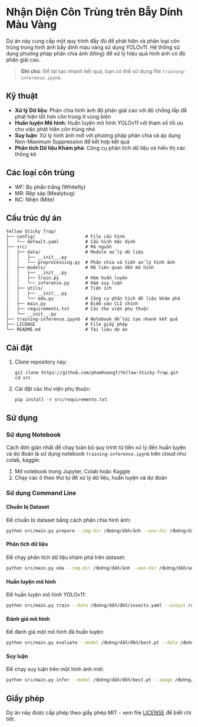 # Nhận Diện Côn Trùng trên Bẫy Dính Màu Vàng

Dự án này cung cấp một quy trình đầy đủ để phát hiện và phân loại côn trùng trong hình ảnh bẫy dính màu vàng sử dụng YOLOv11. Hệ thống sử dụng phương pháp phân chia ảnh (tiling) để xử lý hiệu quả hình ảnh có độ phân giải cao.

> **Ghi chú**: Để tái tạo nhanh kết quả, bạn có thể sử dụng file `training-inference.ipynb`.

## Kỹ thuật

- **Xử lý Dữ liệu**: Phân chia hình ảnh độ phân giải cao với độ chồng lấp để phát hiện tốt hơn côn trùng ở vùng biên
- **Huấn luyện Mô hình**: Huấn luyện mô hình YOLOv11 với tham số tối ưu cho việc phát hiện côn trùng nhỏ
- **Suy luận**: Xử lý hình ảnh mới với phương pháp phân chia và áp dụng Non-Maximum Suppression để kết hợp kết quả
- **Phân tích Dữ liệu Khám phá**: Công cụ phân tích dữ liệu và hiển thị các thống kê

## Các loại côn trùng

- WF: Bọ phấn trắng (Whitefly)
- MR: Rệp sáp (Mealybug)
- NC: Nhện (Mite)

## Cấu trúc dự án

```
Yellow Sticky Trap/
├── config/                   # File cấu hình
│   └── default.yaml          # Cấu hình mặc định
├── src/                      # Mã nguồn
│   ├── data/                 # Module xử lý dữ liệu
│   │   ├── __init__.py
│   │   └── preprocessing.py  # Phân chia và tiền xử lý hình ảnh
│   ├── models/               # Mã liên quan đến mô hình
│   │   ├── __init__.py
│   │   ├── train.py          # Hàm huấn luyện
│   │   └── inference.py      # Hàm suy luận
│   ├── utils/                # Tiện ích
│   │   ├── __init__.py
│   │   └── eda.py            # Công cụ phân tích dữ liệu khám phá
│   ├── main.py               # Điểm vào CLI chính
│   ├── requirements.txt      # Các thư viện phụ thuộc
│   └── __init__.py
├── training-inference.ipynb  # Notebook để tái tạo nhanh kết quả
├── LICENSE                   # File giấy phép
└── README.md                 # Tài liệu dự án
```

## Cài đặt

1. Clone repository này:
   ```
   git clone https://github.com/phamhoangf/Yellow-Sticky-Trap.git
   cd src
   ```

2. Cài đặt các thư viện phụ thuộc:
   ```
   pip install -r src/requirements.txt
   ```

## Sử dụng

### Sử dụng Notebook

Cách đơn giản nhất để chạy toàn bộ quy trình từ tiền xử lý đến huấn luyện và dự đoán là sử dụng notebook `training-inference.ipynb` trên cloud như colab, kaggle:

1. Mở notebook trong Jupyter, Colab hoặc Kaggle
2. Chạy các ô theo thứ tự để xử lý dữ liệu, huấn luyện và dự đoán

### Sử dụng Command Line

#### Chuẩn bị Dataset

Để chuẩn bị dataset bằng cách phân chia hình ảnh:

```bash
python src/main.py prepare --img-dir /đường/dẫn/ảnh --ann-dir /đường/dẫn/annotations --output-dir /đường/dẫn/đầu/ra --config config/default.yaml
```

#### Phân tích dữ liệu

Để chạy phân tích dữ liệu khám phá trên dataset:

```bash
python src/main.py eda --img-dir /đường/dẫn/ảnh --ann-dir /đường/dẫn/annotations
```

#### Huấn luyện mô hình

Để huấn luyện mô hình YOLOv11:

```bash
python src/main.py train --data /đường/dẫn/đến/insects.yaml --output runs/my_model --epochs 30
```

#### Đánh giá mô hình

Để đánh giá một mô hình đã huấn luyện:

```bash
python src/main.py evaluate --model /đường/dẫn/đến/best.pt --data /đường/dẫn/đến/data.yaml
```

#### Suy luận

Để chạy suy luận trên một hình ảnh mới:

```bash
python src/main.py infer --model /đường/dẫn/đến/best.pt --image /đường/dẫn/đến/ảnh.jpg --output /đường/dẫn/đến/kết_quả.jpg
```

## Giấy phép

Dự án này được cấp phép theo giấy phép MIT - xem file [LICENSE](LICENSE) để biết chi tiết.


